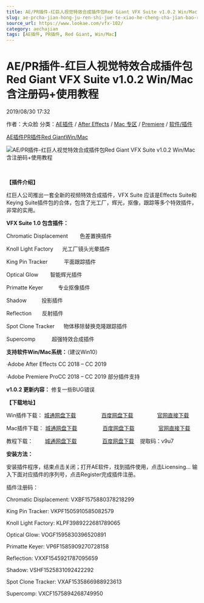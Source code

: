 ```yaml
---
title: AE/PR插件-红巨人视觉特效合成插件包Red Giant VFX Suite v1.0.2 Win/Mac含注册码+使用教程
slug: ae-prcha-jian-hong-ju-ren-shi-jue-te-xiao-he-cheng-cha-jian-bao-red-giant-vfx-suite-v1-0-2-win-machan-zhu-ce-ma-shi-yong-jiao-cheng
source_url: https://www.lookae.com/vfx-102/
category: aechajian
tags: [AE插件, PR插件, Red Giant, Win/Mac]
---
```

# AE/PR插件-红巨人视觉特效合成插件包Red Giant VFX Suite v1.0.2 Win/Mac含注册码+使用教程

2019/08/30 17:32

作者：大众脸
分类：[AE插件](https://www.lookae.com/after-effects/aechajian/) / [After Effects](https://www.lookae.com/after-effects/) / [Mac 专区](https://www.lookae.com/mac-osx/) / [Premiere](https://www.lookae.com/qitarjcj/premierezy/) / [软件/插件](https://www.lookae.com/qitarjcj/)

[AE插件](https://www.lookae.com/tag/ae%e6%8f%92%e4%bb%b6/)[PR插件](https://www.lookae.com/tag/pr%e6%8f%92%e4%bb%b6/)[Red Giant](https://www.lookae.com/tag/red-giant/)[Win/Mac](https://www.lookae.com/tag/winmac/)

![AE/PR插件-红巨人视觉特效合成插件包Red Giant VFX Suite v1.0.2 Win/Mac含注册码+使用教程](https://www.lookae.com/wp-content/uploads/2019/06/VFX-Suite.jpg "AE/PR插件-红巨人视觉特效合成插件包Red Giant VFX Suite v1.0.2 Win/Mac含注册码+使用教程-LookAE.com")

﻿

**【插件介绍】**

红巨人公司推出一套全新的视频特效合成插件，VFX Suite 应该是Effects Suite和Keying Suite插件包的合体，包含了光工厂，辉光，抠像，跟踪等多个特效插件，非常的实用。

**VFX Suite 1.0 包含插件：**

Chromatic Displacement        色差置换插件

Knoll Light Factory      光工厂镜头光晕插件

King Pin Tracker           平面跟踪插件

Optical Glow        智能辉光插件

Primatte Keyer          专业抠像插件

Shadow          投影插件

Reflection       反射插件

Spot Clone Tracker      物体移除替换克隆跟踪插件

Supercomp           超强特效合成插件

**支持软件Win/Mac系统：**（建议Win10）

·Adobe After Effects CC 2018 – CC 2019

·Adobe Premiere ProCC 2018 – CC 2019 部分插件支持

**v1.0.2 更新内容：** 修复一些BUG错误

**【下载地址】**

Win插件下载： [城通网盘下载](https://lookae.ctfile.com/fs/680462-395451620)                 [百度网盘下载](https://pan.baidu.com/s/1rLC2EA4DPtY9GUpQwD876g)                [官网直接下载](http://downloads.redgiant.com/redgiant/products/singlesuites/vfx/archive/VFXSuite_Win_Full_1.0.2.zip)

Mac插件下载： [城通网盘下载](https://lookae.ctfile.com/fs/680462-395451537)                 [百度网盘下载](https://pan.baidu.com/s/1Y5O2PAOPzMFjitpp2pGSyA)                [官网直接下载](http://downloads.redgiant.com/redgiant/products/singlesuites/vfx/archive/VFXSuite_Mac_Full_1.0.2.zip)

教程下载：        [城通网盘下载](https://lookae.ctfile.com/fs/680462-385102287)                 [百度网盘下载](https://pan.baidu.com/s/1gMJuNxgWJBbalScTiHiUFQ)    提取码：v9u7

**安装方法：**

安装插件程序，结束点击关闭；打开AE软件，找到插件使用，点击Licensing… 输入下面对应插件的序列号，点击Register完成插件注册。

插件注册码：

Chromatic Displacement: VXBF1575880378218299

King Pin Tracker: VKPF1505910585082579

Knoll Light Factory: KLPF3989222681789065

Optical Glow: VOGF1595830396520891

Primatte Keyer: VP6F1585909270728158

Reflection: VXXF1545921787095659

Shadow: VSHF1525831092422292

Spot Clone Tracker: VXAF1535866988923613

Supercomp: VXCF1575894268749950

